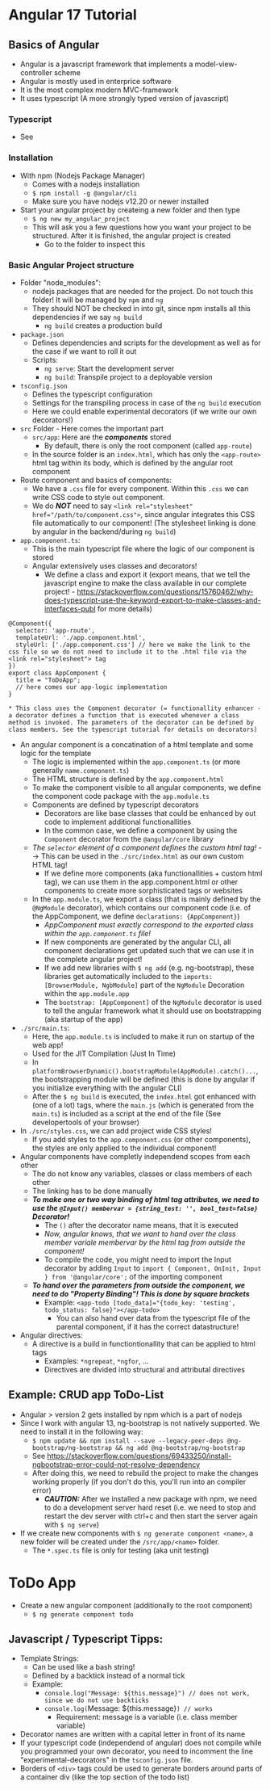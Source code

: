 # Angular 17 Tutorial

## Basics of Angular
+ Angular is a javascript framework that implements a model-view-controller scheme
+ Angular is mostly used in enterprice software
+ It is the most complex modern MVC-framework
+ It uses typescript (A more strongly typed version of javascript)

### Typescript
+ See [](https://github.com/jweber94/Tutorials/tree/master/typescript/intro_project)

### Installation
+ With npm (Nodejs Package Manager)
  - Comes with a nodejs installation
  - `$ npm install -g @angular/cli`
  - Make sure you have nodejs v12.20 or newer installed
+ Start your angular project by createing a new folder and then type
  - `$ ng new my_angular_project`
  - This will ask you a few questions how you want your project to be structured. After it is finished, the angular project is created
    * Go to the folder to inspect this
### Basic Angular Project structure
+ Folder "node_modules":
  - nodejs packages that are needed for the project. Do not touch this folder! It will be managed by `npm` and `ng`
  - They should NOT be checked in into git, since npm installs all this dependencies if we say `ng build`
    * `ng build` creates a production build
+ `package.json`
  - Defines dependencies and scripts for the development as well as for the case if we want to roll it out
  - Scripts:
    * `ng serve`: Start the development server
    * `ng build`: Transpile project to a deployable version
+ `tsconfig.json`
  - Defines the typescript configuration
  - Settings for the transpiling process in case of the `ng build` execution
  - Here we could enable experimental decorators (if we write our own decorators!)
+ `src` Folder - Here comes the important part
  - `src/app`: Here are the ***components*** stored
    * By default, there is only the root component (called `app-route`)
  - In the source folder is an `index.html`, which has only the `<app-route>` html tag within its body, which is defined by the angular root  component 
+ Route component and basics of components:
  - We have a `.css` file for every component. Within this `.css` we can write CSS code to style out component. 
  - We do ***NOT*** need to say `<link rel="stylesheet" href="/path/to/component.css">`, since angular integrates this CSS file automatically to our component! (The stylesheet linking is done by angular in the backend/during `ng build`)
+ `app.component.ts`:
  - This is the main typescript file where the logic of our component is stored
  - Angular extensively uses classes and decorators!
    * We define a class and export it (export means, that we tell the javascript engine to make the class available in our complete project! - https://stackoverflow.com/questions/15760462/why-does-typescript-use-the-keyword-export-to-make-classes-and-interfaces-publ for more details)
```
@Component({
  selector: 'app-route',
  templateUrl: './app.component.html',
  styleUrl: ['./app.component.css'] // here we make the link to the css file so we do not need to include it to the .html file via the <link rel="stylesheet"> tag
})
export class AppComponent {
  title = "ToDoApp";
  // here comes our app-logic implementation
}
```
    * This class uses the Component decorator (= functionallity enhancer - a decorator defines a function that is executed whenever a class method is invoked. The parameters of the decorator can be defined by class members. See the typescript tutorial for details on decorators) 

+ An angular component is a concatination of a html template and some logic for the template
  - The logic is implemented within the `app.component.ts` (or more generally `name.component.ts`)
  - The HTML structure is defined by the `app.component.html`
  - To make the component visible to all angular components, we define the component code package with the `app.module.ts`
  - Components are defined by typescript decorators
    * Decorators are like base classes that could be enhanced by out code to implement additional functionallities
    * In the common case, we define a component by using the `Component` decorator from the `@angular/core` library
  - *The `selector` element of a component defines the custom html tag!* --> This can be used in the `./src/index.html` as our own custom HTML tag!
    * If we define more components (aka functionallities + custom html tag), we can use them in the app.component.html or other components to create more sorphisticated tags or websites
  - In the `app.module.ts`, we export a class (that is mainly defined by the `@NgModule` decorator), which contains our component code (i.e. of the AppComponent, we define `declarations: {AppComponent}`)
    * _AppComponent *must* exactly correspond to the exported class within the `app.component.ts` file!_
    * If new components are generated by the angular CLI, all component declarations get updated such that we can use it in the complete angular project!
    * If we add new libraries with `$ ng add` (e.g. ng-bootstrap), these libraries get automatically included to the `imports: [BrowserModule, NgbModule]` part of the `NgModule` Decoration within the `app.module.app`
    * The `bootstrap: [AppComponent]` of the `NgModule` decorator is used to tell the angular framework what it should use on bootstrapping (aka startup of the app)
+ `./src/main.ts`:
  - Here, the `app.module.ts` is included to make it run on startup of the web app! 
  - Used for the JIT Compilation (Just In Time)
  - In `platformBrowserDynamic().bootstrapModule(AppModule).catch()...`, the bootstrapping module will be defined (this is done by angular if you initialize everything with the angular CLI)
  - After the `$ ng build` is executed, the `index.html` got enhanced with (one of a lot) tags, where the `main.js` (which is generated from the `main.ts`) is included as a script at the end of the file (See developertools of your browser)
+ In `./src/styles.css`, we can add project wide CSS styles!
  - If you add styles to the `app.component.css` (or other components), the styles are only applied to the individual component!
+ Angular components have completly independend scopes from each other
  - The do not know any variables, classes or class members of each other
  - The linking has to be done manually
  - ***To make one or two way binding of html tag attributes, we need to use the `@Input() membervar = {string_test: '', bool_test=false}` Decorator!***
    + The `()` after the decorator name means, that it is executed
    + _Now, angular knows, that we want to hand over the class member variale membervar by the html tag from outside the component!_
    + To compile the code, you might need to import the Input decorator by adding `Input` to `import { Component, OnInit, Input } from '@angular/core';` of the importing component
  - ***To hand over the parameters from outside the component, we need to do "Property Binding"! This is done by square brackets***
    - Example: `<app-todo [todo_data]="{todo_key: 'testing', todo_status: false}"></app-todo>`
      * You can also hand over data from the typescript file of the parental component, if it has the correct datastructure! 
+ Angular directives:
  - A directive is a build in functiontionallity that can be applied to html tags
    * Examples: `*ngrepeat`, `*ngfor`, ...
    * Directives are divided into structural and attributal directives

## Example: CRUD app ToDo-List
+ Angular > version 2 gets installed by npm which is a part of nodejs
+ Since I work with angular 13, ng-bootstrap is not natively supported. We need to install it in the following way:
  - `$ npm update && npm install --save --legacy-peer-deps @ng-bootstrap/ng-bootstrap && ng add @ng-bootstrap/ng-bootstrap`
  - See https://stackoverflow.com/questions/69433250/install-ngbootstrap-error-could-not-resolve-dependency
  - After doing this, we need to rebuild the project to make the changes working properly (if you don't do this, you'll run into an compiler error)
    * ***CAUTION:*** After we installed a new package with npm, we need to do a development server hard reset (i.e. we need to stop and restart the dev server with ctrl+c and then start the server again with `$ ng serve`)
+ If we create new components with `$ ng generate component <name>`, a new folder will be created under the `/src/app/<name>` folder.
  - The `*.spec.ts` file is only for testing (aka unit testing)

# ToDo App
+ Create a new angular component (additionally to the root component)
  - `$ ng generate component todo`


## Javascript / Typescript Tipps:
+ Template Strings: 
  - Can be used like a bash string!
  - Defined by a backtick instead of a normal tick
  - Example: 
    * `console.log("Message: ${this.message}") // does not work, since we do not use backticks`
    * `console.log(`Message: ${this.message}`) // works`
      - Requirement: message is a variable (i.e. class member variable) 
+ Decorator names are written with a capital letter in front of its name
+ If your typescript code (independend of angular) does not compile while you programmed your own decorator, you need to incomment the line "experimental-decorators" in the `tsconfig.json` file.
+ Borders of `<div>` tags could be used to generate borders around parts of a container div (like the top section of the todo list)